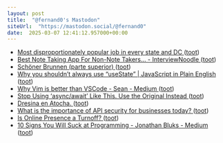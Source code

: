 ```yaml
---
layout: post
title:  "@fernand0's Mastodon"
siteUrl:  "https://mastodon.social/@fernand0"
date:  2025-03-07 12:41:12.957000+00:00
---
```

*  [Most disproportionately popular job in every state and DC ](https://www.businessinsider.com/most-disproportionately-popular-job-in-every-state-and-dc-2022-) ([toot](https://mastodon.social/@fernand0/114121197024162086))
*  [Best Note Taking App For Non-Note Takers… - InterviewNoodle ](https://interviewnoodle.com/best-note-taking-app-for-non-note-takers-c888180b275) ([toot](https://mastodon.social/@fernand0/114120995907856185))
*  [Schöner Brunnen (parte superior) ](https://www.flickr.com/photos/fernand0/54360282230) ([toot](https://mastodon.social/@fernand0/114120667941679671))
*  [Why you shouldn’t always use “useState” \| JavaScript in Plain English ](https://javascript.plainenglish.io/why-you-shouldnt-always-use-usestate-65899469301) ([toot](https://mastodon.social/@fernand0/114120633873301677))
*  [Why Vim is better than VSCode - Sean - Medium ](https://sean-warman.medium.com/why-vim-is-better-than-vscode-d09e2355eb3) ([toot](https://mastodon.social/@fernand0/114120356421134169))
*  [Stop Using ‘async/await’ Like This. Use the Original Instead ](https://blog.bitsrc.io/stop-using-async-await-like-this-use-the-original-instead-172b5df1758) ([toot](https://mastodon.social/@fernand0/114118718026678426))
*  [Dresina en Atocha. ](https://avecesunafoto.wordpress.com/2025/03/06/dresina-en-atocha) ([toot](https://mastodon.social/@fernand0/114116913368365618))
*  [What is the importance of API security for businesses today? ](https://dev.to/noablst/what-is-the-importance-of-api-security-for-businesses-today-4oa) ([toot](https://mastodon.social/@fernand0/114116852050150779))
*  [Is Online Presence a Turnoff? ](https://www.theatlantic.com/family/archive/2022/05/terminally-online-relationship-dating-similarities/629946) ([toot](https://mastodon.social/@fernand0/114116574108281360))
*  [10 Signs You Will Suck at Programming - Jonathan Bluks - Medium ](https://medium.com/@jonathanbluks/10-signs-you-will-suck-at-programming-5497a6a52c5) ([toot](https://mastodon.social/@fernand0/114116348012832006))
